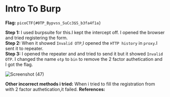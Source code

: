 # Intro To Burp
**Flag:** `picoCTF{#0TP_Bypvss_SuCc3$S_b3fa4f1a}`<br>

**Step 1:** 
I used burpsuite for this.I kept the intercept off. I opened the browser and tried registering the form.<br>
**Step 2:** 
When it showed `Invalid OTP`,I opened the `HTTP history` in `proxy`.I sent it to repeater.<br>
**Step 3:** 
I opened the repeater and and tried to send it but it showed `Invalid OTP`. I changed the name `otp` to `bin` to remove the 2 factor authetication and I got the flag. <br>

![Screenshot (47)](https://github.com/user-attachments/assets/017611b2-2b4a-4a4e-95ad-e6e86a401ba2)


**Other incorrect methods i tried:** 
When i tried to fill the registration from with 2 factor authetication,it failed. 
**References:** 

